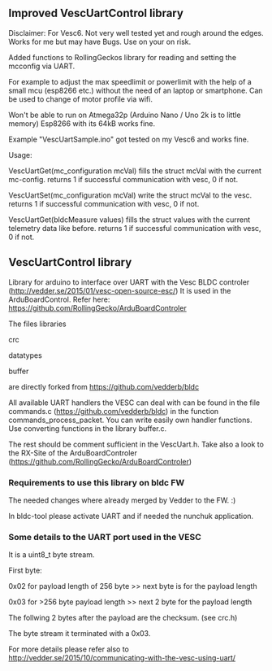 ## Improved VescUartControl library

Disclaimer: For Vesc6. Not very well tested yet and rough around the edges. Works for me but may have Bugs. Use on your on risk.

Added functions to RollingGeckos library 
for reading and setting the mcconfig via UART. 

For example to adjust the max speedlimit or powerlimit 
with the help of a small mcu (esp8266 etc.) without the need of 
an laptop or smartphone. 
Can be used to change of motor profile via wifi.

Won't be able to run on Atmega32p (Arduino Nano / Uno 2k is to little memory) 
Esp8266 with its 64kB works fine. 

Example "VescUartSample.ino" got tested on my Vesc6 and works fine.

Usage: 

VescUartGet(mc_configuration mcVal) fills the struct mcVal with the 
current mc-config. returns 1 if successful communication with vesc, 0 if not.

VescUartSet(mc_configuration mcVal) write the struct mcVal to the vesc. 
returns 1 if successful communication with vesc, 0 if not.

VescUartGet(bldcMeasure values) fills the struct values with the 
current telemetry data like before. returns 1 if successful communication with vesc, 0 if not.



## VescUartControl library

Library for arduino to interface over UART with the Vesc BLDC controler (http://vedder.se/2015/01/vesc-open-source-esc/)
It is used in the ArduBoardControl. Refer here: https://github.com/RollingGecko/ArduBoardControler

The files libraries

crc

datatypes

buffer

are directly forked from https://github.com/vedderb/bldc


All available UART handlers the VESC can deal with can be found in the file commands.c (https://github.com/vedderb/bldc)
in the function commands_process_packet. You can write easily own handler functions. Use converting functions in 
the library buffer.c.

The rest should be comment sufficient in the VescUart.h. Take also a look to the RX-Site of the ArduBoardControler (https://github.com/RollingGecko/ArduBoardControler)

### Requirements to use this library on bldc FW

The needed changes where already merged by Vedder to the FW. :)

In bldc-tool please activate UART and if needed the nunchuk application. 



### Some details to the UART port used in the VESC

It is a uint8_t byte stream. 

First byte: 

0x02 for payload length of 256 byte >> next byte is for the payload length 

0x03 for >256 byte payload length  >> next 2 byte for the payload length

The follwing 2 bytes after the payload are the checksum. (see crc.h)

The byte stream it terminated with a 0x03.

For more details please refer also to http://vedder.se/2015/10/communicating-with-the-vesc-using-uart/



